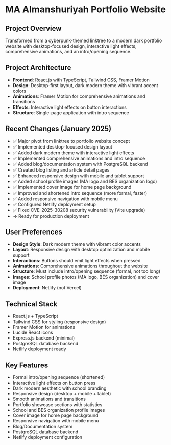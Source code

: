# MA Almanshuriyah Portfolio Website

## Project Overview
Transformed from a cyberpunk-themed linktree to a modern dark portfolio website with desktop-focused design, interactive light effects, comprehensive animations, and an intro/opening sequence.

## Project Architecture
- **Frontend**: React.js with TypeScript, Tailwind CSS, Framer Motion
- **Design**: Desktop-first layout, dark modern theme with vibrant accent colors
- **Animations**: Framer Motion for comprehensive animations and transitions
- **Effects**: Interactive light effects on button interactions
- **Structure**: Single-page application with intro sequence

## Recent Changes (January 2025)
- ✅ Major pivot from linktree to portfolio website concept
- ✅ Implemented desktop-focused design layout
- ✅ Added dark modern theme with interactive light effects
- ✅ Implemented comprehensive animations and intro sequence
- ✅ Added blog/documentation system with PostgreSQL backend
- ✅ Created blog listing and article detail pages
- ✅ Enhanced responsive design with mobile and tablet support
- ✅ Added school profile images (MA logo and BES organization logo)
- ✅ Implemented cover image for home page background
- ✅ Improved and shortened intro sequence (more formal, faster)
- ✅ Added responsive navigation with mobile menu
- ✅ Configured Netlify deployment setup
- ✅ Fixed CVE-2025-30208 security vulnerability (Vite upgrade)
- → Ready for production deployment

## User Preferences
- **Design Style**: Dark modern theme with vibrant color accents
- **Layout**: Responsive design with desktop optimization and mobile support
- **Interactions**: Buttons should emit light effects when pressed
- **Animations**: Comprehensive animations throughout the website
- **Structure**: Must include intro/opening sequence (formal, not too long)
- **Images**: School profile photos (MA logo, BES organization) and cover image
- **Deployment**: Netlify (not Vercel)

## Technical Stack
- React.js + TypeScript
- Tailwind CSS for styling (responsive design)
- Framer Motion for animations
- Lucide React icons
- Express.js backend (minimal)
- PostgreSQL database backend
- Netlify deployment ready

## Key Features
- Formal intro/opening sequence (shortened)
- Interactive light effects on button press
- Dark modern aesthetic with school branding
- Responsive design (desktop + mobile + tablet)
- Smooth animations and transitions
- Portfolio showcase sections with statistics
- School and BES organization profile images
- Cover image for home page background
- Responsive navigation with mobile menu
- Blog/Documentation system
- PostgreSQL database backend
- Netlify deployment configuration